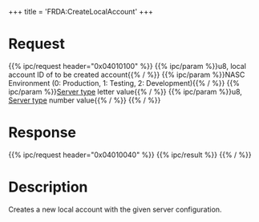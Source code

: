 +++
title = 'FRDA:CreateLocalAccount'
+++

# Request

{{% ipc/request header="0x04010100" %}}
{{% ipc/param %}}u8, local account ID of to be created account{{% / %}}
{{% ipc/param %}}NASC Environment (0: Production, 1: Testing, 2: Development){{% / %}}
{{% ipc/param %}}[Server type](Friend_Services#server_types "wikilink") letter value{{% / %}}
{{% ipc/param %}}u8, [Server type](Friend_Services#server_types "wikilink") number value{{% / %}}
{{% / %}}

# Response

{{% ipc/request header="0x04010040" %}}
{{% ipc/result %}}
{{% / %}}

# Description

Creates a new local account with the given server configuration.
